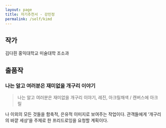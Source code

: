 ```yaml
---
layout: page
title: 자기추천서 - 강민정
permalink: /self/kimd
---
```



## 작가
김다흰
홍익대학교 미술대학 조소과

## 출품작
### 나는 알고 여러분은 재미없을 개구리 이야기
> 나는 알고 여러분은 재미없을 개구리 이야기, 레진, 아크릴채색 / 캔버스에 아크릴

나 이외의 모든 것들을 함축적, 은유적 이미지로 보여주는 작업이다.
관객들에게 ‘개구리의 바깥 세상’을 주제로 한 프리드로잉을 요청할 계획이다.
